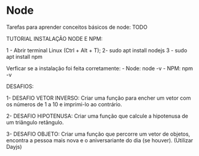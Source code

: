# Node

Tarefas para aprender conceitos básicos de node:
TODO

TUTORIAL INSTALAÇÃO NODE E NPM:

1 - Abrir terminal Linux (Ctrl + Alt + T);
2-  sudo apt install nodejs
3 - sudo apt install npm 

Verficar se a instalação foi feita corretamente: 
    - Node: node -v
    - NPM: npm -v


DESAFIOS:

1- DESAFIO VETOR INVERSO: Criar uma função para encher um vetor com os números de 1 a 10 e imprimi-lo ao contrário. 

2- DESAFIO HIPOTENUSA: Criar uma função que calcule a hipotenusa de um triângulo retângulo.

3- DESAFIO OBJETO: Criar uma função que percorre um vetor de objetos, encontra a pessoa mais nova e o aniversariante do dia (se houver). (Utilizar Dayjs)
